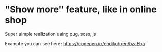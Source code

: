 # "Show more" feature, like in online shop

Super simple realization using pug, scss, js

Example you can see here: https://codepen.io/endiko/pen/bzaEba
